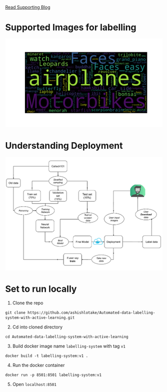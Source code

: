 [Read Supporting Blog](https://www.ashishlotake.com/blog/active-labelling-system)
# Supported Images for labelling
![](./destination_path.png)


# Understanding Deployment
![](./Screenshot%20from%202022-10-09%2015-39-41.png)

# Set to run locally

1. Clone the repo
```
git clone https://github.com/ashishlotake/Automated-data-labelling-system-with-active-learning.git
```
2. Cd into cloned directory
```
cd Automated-data-labelling-system-with-active-learning
```
3. Build docker image name ```labelling-system``` with tag ```v1```
```
docker build -t labelling-system:v1 .
```
4. Run the docker container
```
docker run -p 8501:8501 labelling-system:v1 
```
5. Open ```localhost:8501```

